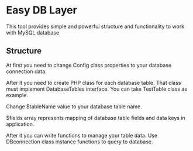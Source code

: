 # Easy DB Layer
This tool provides simple and powerful structure and functionality to work with MySQL database

## Structure
At first you need to change Config class properties to your database connection data.

After it you need to create PHP class for each database table. That class must implement DatabaseTables interface. You can take TestTable class as example.

Change $tableName value to your database table name.

$fields array represents mapping of database table fields and data keys in application.

After it you can write functions to manage your table data. Use DBconnection class instance functions to query to database.
